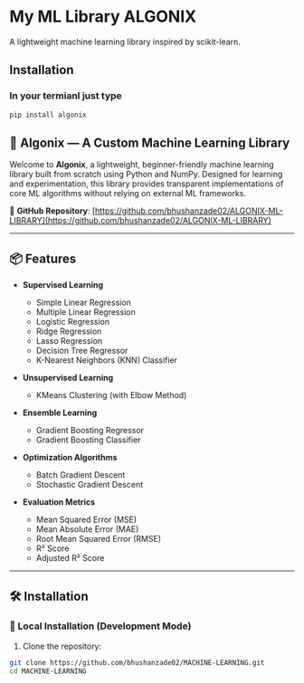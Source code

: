 # My ML Library ALGONIX

A lightweight machine learning library inspired by scikit-learn.

## Installation 
### In your termianl just type
```bash
pip install algonix
```


## 🤖 Algonix — A Custom Machine Learning Library

Welcome to **Algonix**, a lightweight, beginner-friendly machine learning library built from scratch using Python and NumPy. Designed for learning and experimentation, this library provides transparent implementations of core ML algorithms without relying on external ML frameworks.

📍 **GitHub Repository**: [https://github.com/bhushanzade02/ALGONIX-ML-LIBRARY](https://github.com/bhushanzade02/ALGONIX-ML-LIBRARY)

---

## 📦 Features

- **Supervised Learning**
  - Simple Linear Regression
  - Multiple Linear Regression
  - Logistic Regression
  - Ridge Regression
  - Lasso Regression
  - Decision Tree Regressor
  - K-Nearest Neighbors (KNN) Classifier

- **Unsupervised Learning**
  - KMeans Clustering (with Elbow Method)

- **Ensemble Learning**
  - Gradient Boosting Regressor
  - Gradient Boosting Classifier

- **Optimization Algorithms**
  - Batch Gradient Descent
  - Stochastic Gradient Descent

- **Evaluation Metrics**
  - Mean Squared Error (MSE)
  - Mean Absolute Error (MAE)
  - Root Mean Squared Error (RMSE)
  - R² Score
  - Adjusted R² Score

---

## 🛠 Installation

### 🔧 Local Installation (Development Mode)

1. Clone the repository:

```bash
git clone https://github.com/bhushanzade02/MACHINE-LEARNING.git
cd MACHINE-LEARNING
